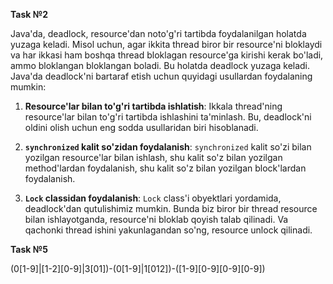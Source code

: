 **Task №2**

Java'da, deadlock, resource'dan noto'g'ri tartibda foydalanilgan holatda yuzaga keladi. Misol uchun, agar ikkita thread biror bir resource'ni bloklaydi va har ikkasi ham boshqa thread bloklagan resource'ga kirishi kerak bo'ladi, ammo bloklangan bloklangan boladi. Bu holatda deadlock yuzaga keladi. Java'da deadlock'ni bartaraf etish uchun quyidagi usullardan foydalaning mumkin:

1. **Resource'lar bilan to'g'ri tartibda ishlatish**: Ikkala thread'ning resource'lar bilan to'g'ri tartibda ishlashini ta'minlash. Bu, deadlock'ni oldini olish uchun eng sodda usullaridan biri hisoblanadi.

2. **`synchronized` kalit so'zidan foydalanish**: `synchronized` kalit so'zi bilan yozilgan resource'lar bilan ishlash, shu kalit so'z bilan yozilgan method'lardan foydalanish, shu kalit so'z bilan yozilgan block'lardan foydalanish.

3. **`Lock` classidan foydalanish**: `Lock` class'i obyektlari yordamida, deadlock'dan qutulishimiz mumkin. Bunda biz biror bir thread resource bilan ishlayotganda, resource'ni  bloklab qoyish talab qilinadi. Va qachonki thread ishini yakunlagandan so'ng, resource unlock qilinadi.


**Task №5**

(0[1-9]|[1-2][0-9]|3[01])-(0[1-9]|1[012])-([1-9][0-9][0-9][0-9])
